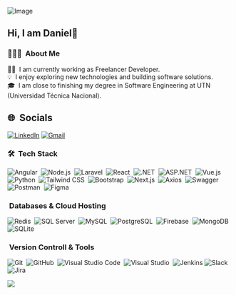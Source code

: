 ![Image](https://github.com/user-attachments/assets/b46a7f31-4fd5-4e24-bc53-f506b5d14c20)

## Hi, I am Daniel👋

### 👨🏻‍💻 &nbsp;About Me

👨‍💻 &nbsp;I am currently working as Freelancer Developer.\
💡 &nbsp;I enjoy exploring new technologies and building software solutions.\
🎓 &nbsp;I am close to finishing my degree in Software Engineering at UTN (Universidad Técnica Nacional).

## 🌐 &nbsp;Socials
[![LinkedIn](https://img.shields.io/badge/LinkedIn-0A66C2?style=for-the-badge&logo=linkedin&logoColor=white)](https://www.linkedin.com/in/jose-daniel-rojas-morera-a74a51221/)
[![Gmail](https://img.shields.io/badge/Gmail-D14836?style=for-the-badge&logo=gmail&logoColor=white)](mailto:dr20140705@gmail.com)

### 🛠 &nbsp;Tech Stack

![Angular](https://img.shields.io/badge/angular-%23DD0031.svg?style=for-the-badge&logo=angular&logoColor=white)&nbsp;
![Node.js](https://img.shields.io/badge/node.js-6DA55F?style=for-the-badge&logo=node.js&logoColor=white)&nbsp;
![Laravel](https://img.shields.io/badge/Laravel-FF2D20?style=for-the-badge&logo=laravel&logoColor=white)&nbsp;
![React](https://img.shields.io/badge/react-%2320232a.svg?style=for-the-badge&logo=react&logoColor=%2361DAFB)&nbsp;
![.NET](https://img.shields.io/badge/.NET-512BD4?style=for-the-badge&logo=dotnet&logoColor=white)&nbsp;
![ASP.NET](https://img.shields.io/badge/ASP.NET-5C2D91?style=for-the-badge&logo=dotnet&logoColor=white)&nbsp;
![Vue.js](https://img.shields.io/badge/vuejs-%2335495e.svg?style=for-the-badge&logo=vuedotjs&logoColor=%234FC08D)&nbsp;
![Python](https://img.shields.io/badge/python-3670A0?style=for-the-badge&logo=python&logoColor=ffdd54)&nbsp;
![Tailwind CSS](https://img.shields.io/badge/Tailwind_CSS-38B2AC?style=for-the-badge&logo=tailwindcss&logoColor=white)&nbsp;
![Bootstrap](https://img.shields.io/badge/bootstrap-%23563D7C.svg?style=for-the-badge&logo=bootstrap&logoColor=white)&nbsp;
![Next.js](https://img.shields.io/badge/Next.js-000000?style=for-the-badge&logo=nextdotjs&logoColor=white)&nbsp;
![Axios](https://img.shields.io/badge/Axios-5A29E4?style=for-the-badge&logo=axios&logoColor=white)&nbsp;
![Swagger](https://img.shields.io/badge/-Swagger-%23Clojure?style=for-the-badge&logo=swagger&logoColor=white)&nbsp;
![Postman](https://img.shields.io/badge/Postman-FF6C37?style=for-the-badge&logo=postman&logoColor=white)&nbsp;
![Figma](https://img.shields.io/badge/figma-%23F24E1E.svg?style=for-the-badge&logo=figma&logoColor=white)&nbsp;

### &nbsp;Databases & Cloud Hosting

![Redis](https://img.shields.io/badge/redis-%23DD0031.svg?style=for-the-badge&logo=redis&logoColor=white)&nbsp;
![SQL Server](https://img.shields.io/badge/SQL%20Server-CC2927?style=for-the-badge&logo=microsoftsqlserver&logoColor=white)&nbsp;
![MySQL](https://img.shields.io/badge/MySQL-005C84?style=for-the-badge&logo=mysql&logoColor=white)&nbsp;
![PostgreSQL](https://img.shields.io/badge/PostgreSQL-316192?style=for-the-badge&logo=postgresql&logoColor=white)&nbsp;
![Firebase](https://img.shields.io/badge/Firebase-FFCA28?style=for-the-badge&logo=firebase&logoColor=black)&nbsp;
![MongoDB](https://img.shields.io/badge/MongoDB-47A248?style=for-the-badge&logo=mongodb&logoColor=white)&nbsp;
![SQLite](https://img.shields.io/badge/SQLite-003B57?style=for-the-badge&logo=sqlite&logoColor=white)&nbsp;

### &nbsp;Version Controll & Tools 

![Git](https://img.shields.io/badge/git-%23F05033.svg?style=for-the-badge&logo=git&logoColor=white)&nbsp;
![GitHub](https://img.shields.io/badge/github-%23121011.svg?style=for-the-badge&logo=github&logoColor=white)&nbsp;
![Visual Studio Code](https://img.shields.io/badge/Visual%20Studio%20Code-0078d7.svg?style=for-the-badge&logo=visual-studio-code&logoColor=white)&nbsp;
![Visual Studio](https://img.shields.io/badge/Visual_Studio-5C2D91?style=for-the-badge&logo=visualstudio&logoColor=white)&nbsp;
![Jenkins](https://img.shields.io/badge/jenkins-%232C5263.svg?style=for-the-badge&logo=jenkins&logoColor=white)
![Slack](https://img.shields.io/badge/Slack-4A154B?style=for-the-badge&logo=slack&logoColor=white)&nbsp;
![Jira](https://img.shields.io/badge/jira-%230A0FFF.svg?style=for-the-badge&logo=jira&logoColor=white)&nbsp;

![](https://komarev.com/ghpvc/?username=jdanielr07&label=Visitors+Count&color=brightgreen)
